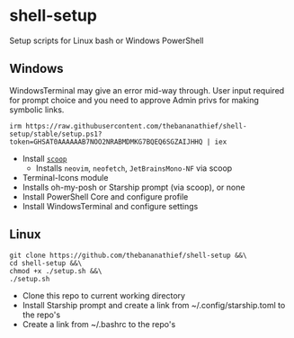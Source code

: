 # shell-setup
Setup scripts for Linux bash or Windows PowerShell

## Windows
WindowsTerminal may give an error mid-way through. User input required for prompt choice and you need to approve Admin privs for making symbolic links.
```
irm https://raw.githubusercontent.com/thebananathief/shell-setup/stable/setup.ps1?token=GHSAT0AAAAAAB7NOO2NRABMDMKG7BQEQ6SGZAIJHHQ | iex
```
- Install [`scoop`](https://github.com/ScoopInstaller/Scoop)
    - Installs `neovim`, `neofetch`, `JetBrainsMono-NF` via scoop
- Terminal-Icons module
- Installs oh-my-posh or Starship prompt (via scoop), or none
- Install PowerShell Core and configure profile
- Install WindowsTerminal and configure settings

## Linux
```
git clone https://github.com/thebananathief/shell-setup &&\
cd shell-setup &&\
chmod +x ./setup.sh &&\
./setup.sh
```
- Clone this repo to current working directory
- Install Starship prompt and create a link from ~/.config/starship.toml to the repo's
- Create a link from ~/.bashrc to the repo's